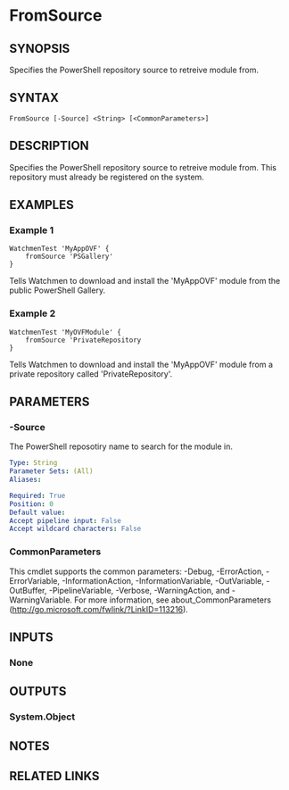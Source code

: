 ﻿---
external help file: Watchmen-help.xml
online version: 
schema: 2.0.0
---

# FromSource
## SYNOPSIS
Specifies the PowerShell repository source to retreive module from.
## SYNTAX

```
FromSource [-Source] <String> [<CommonParameters>]
```

## DESCRIPTION
Specifies the PowerShell repository source to retreive module from. This repository must already be registered on the system.
## EXAMPLES

### Example 1
```
WatchmenTest 'MyAppOVF' {
    fromSource 'PSGallery'
}
```

Tells Watchmen to download and install the 'MyAppOVF' module from the public PowerShell Gallery.

### Example 2
```
WatchmenTest 'MyOVFModule' {
    fromSource 'PrivateRepository
}
```

Tells Watchmen to download and install the 'MyAppOVF' module from a private repository called 'PrivateRepository'.

## PARAMETERS

### -Source
The PowerShell reposotiry name to search for the module in.

```yaml
Type: String
Parameter Sets: (All)
Aliases: 

Required: True
Position: 0
Default value: 
Accept pipeline input: False
Accept wildcard characters: False
```

### CommonParameters
This cmdlet supports the common parameters: -Debug, -ErrorAction, -ErrorVariable, -InformationAction, -InformationVariable, -OutVariable, -OutBuffer, -PipelineVariable, -Verbose, -WarningAction, and -WarningVariable. For more information, see about_CommonParameters (http://go.microsoft.com/fwlink/?LinkID=113216).
## INPUTS

### None

## OUTPUTS

### System.Object

## NOTES

## RELATED LINKS

